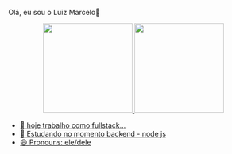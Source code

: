 Olá, eu sou o Luiz Marcelo👋

<div align="center">
  <a href="https://github.com/luizmarcelofleite">
  <img height="180em" src="https://github-readme-stats.vercel.app/api?username=luizmarcelofleite&show_icons=true&theme=dark&include_all_commits=true&count_private=true"/>
  <img height="180em" src="https://github-readme-stats.vercel.app/api/top-langs/?username=luizmarcelofleite&layout=compact&langs_count=7&theme=dark"/>
</div>


- 🔭 hoje trabalho como fullstack...
- 🌱 Estudando no momento backend - node js 
- 😄 Pronouns: ele/dele


